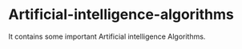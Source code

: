 # Artificial-intelligence-algorithms
It contains some important Artificial intelligence Algorithms. 
